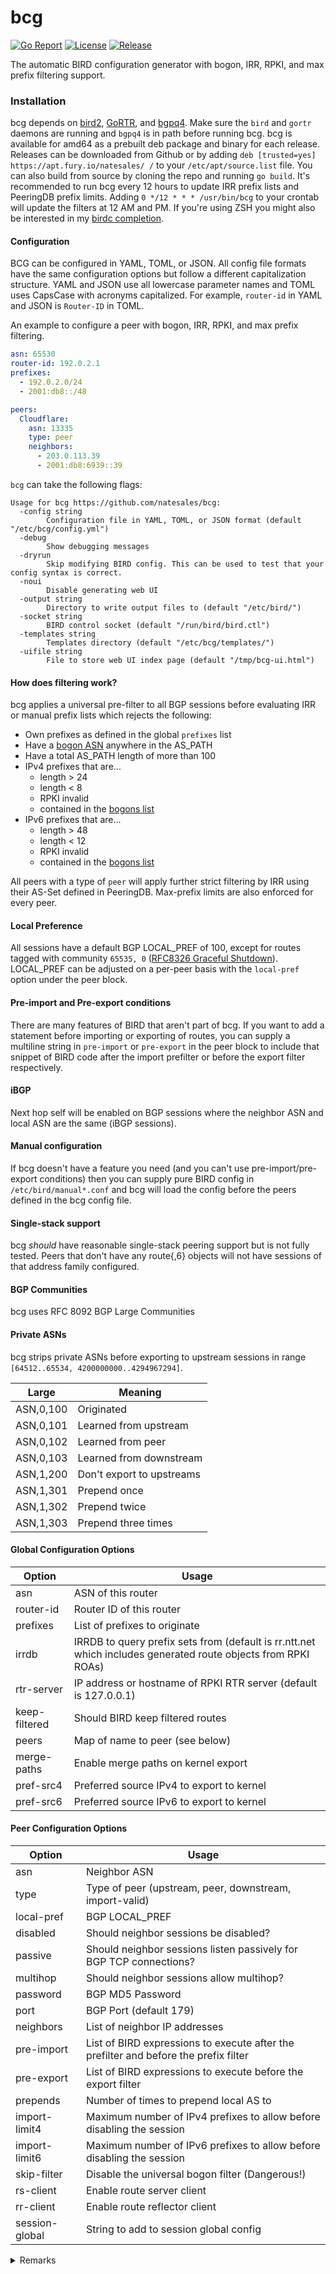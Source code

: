 # bcg

[![Go Report](https://goreportcard.com/badge/github.com/natesales/bcg?style=for-the-badge)](https://goreportcard.com/report/github.com/natesales/bcg) 
[![License](https://img.shields.io/github/license/natesales/bcg?style=for-the-badge)](https://choosealicense.com/licenses/gpl-3.0/) 
[![Release](https://img.shields.io/github/v/release/natesales/bcg?style=for-the-badge)](https://github.com/natesales/bcg/releases) 

The automatic BIRD configuration generator with bogon, IRR, RPKI, and max prefix filtering support.

### Installation
bcg depends on [bird2](https://gitlab.nic.cz/labs/bird/), [GoRTR](https://github.com/cloudflare/gortr), and [bgpq4](https://github.com/bgp/bgpq4). Make sure the `bird` and `gortr` daemons are running and `bgpq4` is in path before running bcg. bcg is available for amd64 as a prebuilt deb package and binary for each release. Releases can be downloaded from Github or by adding `deb [trusted=yes] https://apt.fury.io/natesales/ /` to your `/etc/apt/source.list` file. You can also build from source by cloning the repo and running `go build`. It's recommended to run bcg every 12 hours to update IRR prefix lists and PeeringDB prefix limits. Adding `0 */12 * * * /usr/bin/bcg` to your crontab will update the filters at 12 AM and PM. If you're using ZSH you might also be interested in my [birdc completion](https://github.com/natesales/zsh-bird-completions).

#### Configuration
BCG can be configured in YAML, TOML, or JSON. All config file formats have the same configuration options but follow a different capitalization structure. YAML and JSON use all lowercase parameter names and TOML uses CapsCase with acronyms capitalized. For example, `router-id` in YAML and JSON is `Router-ID` in TOML.

An example to configure a peer with bogon, IRR, RPKI, and max prefix filtering.
```yaml
asn: 65530
router-id: 192.0.2.1
prefixes:
  - 192.0.2.0/24
  - 2001:db8::/48

peers:
  Cloudflare:
    asn: 13335
    type: peer
    neighbors:
      - 203.0.113.39
      - 2001:db8:6939::39
```

`bcg` can take the following flags:

```
Usage for bcg https://github.com/natesales/bcg:
  -config string
        Configuration file in YAML, TOML, or JSON format (default "/etc/bcg/config.yml")
  -debug
        Show debugging messages
  -dryrun
        Skip modifying BIRD config. This can be used to test that your config syntax is correct.
  -noui
        Disable generating web UI
  -output string
        Directory to write output files to (default "/etc/bird/")
  -socket string
        BIRD control socket (default "/run/bird/bird.ctl")
  -templates string
        Templates directory (default "/etc/bcg/templates/")
  -uifile string
        File to store web UI index page (default "/tmp/bcg-ui.html")
```

#### How does filtering work?
bcg applies a universal pre-filter to all BGP sessions before evaluating IRR or manual prefix lists which rejects the following:
- Own prefixes as defined in the global `prefixes` list
- Have a [bogon ASN](https://github.com/natesales/bcg/blob/main/templates/global.tmpl#L176) anywhere in the AS_PATH
- Have a total AS_PATH length of more than 100
- IPv4 prefixes that are...
    - length > 24
    - length < 8
    - RPKI invalid
    - contained in the [bogons list](https://github.com/natesales/bcg/blob/main/templates/global.tmpl#L126)
- IPv6 prefixes that are...
    - length > 48
    - length < 12
    - RPKI invalid
    - contained in the [bogons list](https://github.com/natesales/bcg/blob/main/templates/global.tmpl#L143)

All peers with a type of `peer` will apply further strict filtering by IRR using their AS-Set defined in PeeringDB. Max-prefix limits are also enforced for every peer.

#### Local Preference
All sessions have a default BGP LOCAL_PREF of 100, except for routes tagged with community `65535, 0` ([RFC8326 Graceful Shutdown](https://tools.ietf.org/html/rfc8326)). LOCAL_PREF can be adjusted on a per-peer basis with the `local-pref` option under the peer block.

#### Pre-import and Pre-export conditions
There are many features of BIRD that aren't part of bcg. If you want to add a statement before importing or exporting of routes, you can supply a multiline string in `pre-import` or `pre-export` in the peer block to include that snippet of BIRD code after the import prefilter or before the export filter respectively.

#### iBGP
Next hop self will be enabled on BGP sessions where the neighbor ASN and local ASN are the same (iBGP sessions).

#### Manual configuration
If bcg doesn't have a feature you need (and you can't use pre-import/pre-export conditions) then you can supply pure BIRD config in `/etc/bird/manual*.conf` and bcg will load the config before the peers defined in the bcg config file.

#### Single-stack support
bcg *should* have reasonable single-stack peering support but is not fully tested. Peers that don't have any route{,6} objects will not have sessions of that address family configured. 

#### BGP Communities
bcg uses RFC 8092 BGP Large Communities

#### Private ASNs
bcg strips private ASNs before exporting to upstream sessions in range `[64512..65534, 4200000000..4294967294]`.

| Large     | Meaning                   |
|-----------|---------------------------|
| ASN,0,100 | Originated                |
| ASN,0,101 | Learned from upstream     |
| ASN,0,102 | Learned from peer         |
| ASN,0,103 | Learned from downstream   |
| ASN,1,200 | Don't export to upstreams |
| ASN,1,301 | Prepend once              |
| ASN,1,302 | Prepend twice             |
| ASN,1,303 | Prepend three times       |

#### Global Configuration Options

| Option    | Usage                                                                                                         |
| --------- | ------------------------------------------------------------------------------------------------------------- |
| asn       | ASN of this router                                                                                            |
| router-id | Router ID of this router                                                                                      |
| prefixes  | List of prefixes to originate                                                                                 |
| irrdb     | IRRDB to query prefix sets from (default is rr.ntt.net which includes generated route objects from RPKI ROAs) |
| rtr-server | IP address or hostname of RPKI RTR server (default is 127.0.0.1)                                             |
| keep-filtered | Should BIRD keep filtered routes                                                                          |
| peers         | Map of name to peer (see below)                                                                               |
| merge-paths   | Enable merge paths on kernel export                                                                     |
| pref-src4     | Preferred source IPv4 to export to kernel                                                               |
| pref-src6     | Preferred source IPv6 to export to kernel                                                               |

#### Peer Configuration Options

| Option         | Usage                                                                                                     |
| -------------- | --------------------------------------------------------------------------------------------------------- |
| asn            | Neighbor ASN                                                                                              |
| type           | Type of peer (upstream, peer, downstream, import-valid)                                                   |
| local-pref     | BGP LOCAL_PREF                                                                                            |
| disabled       | Should neighbor sessions be disabled?                                                                     |
| passive        | Should neighbor sessions listen passively for BGP TCP connections?                                        |
| multihop       | Should neighbor sessions allow multihop?                                                                  |
| password       | BGP MD5 Password                                                                                          |
| port           | BGP Port (default 179)                                                                                    |
| neighbors      | List of neighbor IP addresses                                                                             |
| pre-import     | List of BIRD expressions to execute after the prefilter and before the prefix filter                      |
| pre-export     | List of BIRD expressions to execute before the export filter                                              |
| prepends       | Number of times to prepend local AS to                                                                    |
| import-limit4  | Maximum number of IPv4 prefixes to allow before disabling the session                                     |
| import-limit6  | Maximum number of IPv6 prefixes to allow before disabling the session                                     |
| skip-filter    | Disable the universal bogon filter (Dangerous!)                                                           |
| rs-client      | Enable route server client                                                                                |
| rr-client      | Enable route reflector client                                                                             |
| session-global | String to add to session global config                                                                    |
<details>
<summary>Remarks</summary>
import-limit4 will default to 1M for upstreams & import-valid if not set and use peeringDB max-prefix limit for peer & downstream
import-limit6 will default to 150k for upstreams & import-valid if not set and use peeringDB max-prefix limit for peer & downstream
</details>
